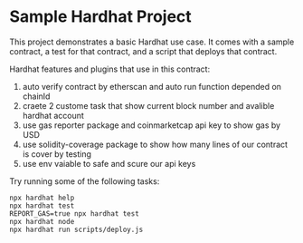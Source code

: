 # Sample Hardhat Project

This project demonstrates a basic Hardhat use case. It comes with a sample contract, a test for that contract, and a script that deploys that contract.

Hardhat features and plugins that use in this contract:

1. auto verify contract by etherscan and auto run function depended on chainId
2. craete 2 custome task that show current block number and avalible hardhat account
3. use gas reporter package and coinmarketcap api key to show gas by USD
4. use solidity-coverage package to show how many lines of our contract is cover by testing
5. use env vaiable to safe and scure our api keys

Try running some of the following tasks:

```shell
npx hardhat help
npx hardhat test
REPORT_GAS=true npx hardhat test
npx hardhat node
npx hardhat run scripts/deploy.js
```
